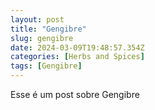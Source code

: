 ```yaml
---
layout: post
title: "Gengibre"
slug: gengibre
date: 2024-03-09T19:48:57.354Z
categories: [Herbs and Spices]
tags: [Gengibre]
---
```

Esse é um post sobre Gengibre